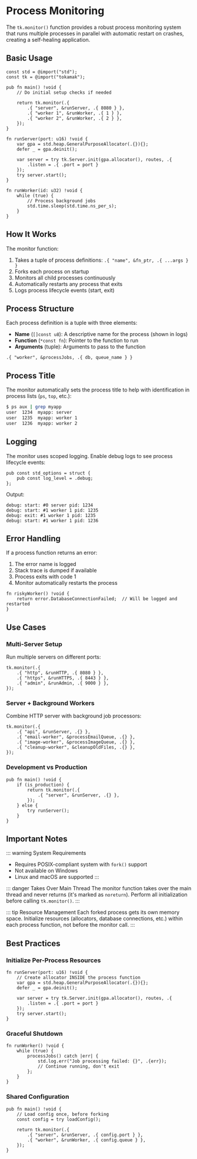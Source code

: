 # Process Monitoring

The `tk.monitor()` function provides a robust process monitoring system that runs multiple processes in parallel with automatic restart on crashes, creating a self-healing application.

## Basic Usage

```zig
const std = @import("std");
const tk = @import("tokamak");

pub fn main() !void {
    // Do initial setup checks if needed

    return tk.monitor(.{
        .{ "server", &runServer, .{ 8080 } },
        .{ "worker 1", &runWorker, .{ 1 } },
        .{ "worker 2", &runWorker, .{ 2 } },
    });
}

fn runServer(port: u16) !void {
    var gpa = std.heap.GeneralPurposeAllocator(.{}){};
    defer _ = gpa.deinit();

    var server = try tk.Server.init(gpa.allocator(), routes, .{
        .listen = .{ .port = port }
    });
    try server.start();
}

fn runWorker(id: u32) !void {
    while (true) {
        // Process background jobs
        std.time.sleep(std.time.ns_per_s);
    }
}
```

## How It Works

The monitor function:

1. Takes a tuple of process definitions: `.{ "name", &fn_ptr, .{ ...args } }`
2. Forks each process on startup
3. Monitors all child processes continuously
4. Automatically restarts any process that exits
5. Logs process lifecycle events (start, exit)

## Process Structure

Each process definition is a tuple with three elements:

- **Name** (`[]const u8`): A descriptive name for the process (shown in logs)
- **Function** (`*const fn`): Pointer to the function to run
- **Arguments** (tuple): Arguments to pass to the function

```zig
.{ "worker", &processJobs, .{ db, queue_name } }
```

## Process Title

The monitor automatically sets the process title to help with identification in process lists (`ps`, `top`, etc.):

```bash
$ ps aux | grep myapp
user  1234  myapp: server
user  1235  myapp: worker 1
user  1236  myapp: worker 2
```

## Logging

The monitor uses scoped logging. Enable debug logs to see process lifecycle events:

```zig
pub const std_options = struct {
    pub const log_level = .debug;
};
```

Output:
```
debug: start: #0 server pid: 1234
debug: start: #1 worker 1 pid: 1235
debug: exit: #1 worker 1 pid: 1235
debug: start: #1 worker 1 pid: 1236
```

## Error Handling

If a process function returns an error:

1. The error name is logged
2. Stack trace is dumped if available
3. Process exits with code 1
4. Monitor automatically restarts the process

```zig
fn riskyWorker() !void {
    return error.DatabaseConnectionFailed;  // Will be logged and restarted
}
```

## Use Cases

### Multi-Server Setup

Run multiple servers on different ports:

```zig
tk.monitor(.{
    .{ "http", &runHTTP, .{ 8080 } },
    .{ "https", &runHTTPS, .{ 8443 } },
    .{ "admin", &runAdmin, .{ 9000 } },
});
```

### Server + Background Workers

Combine HTTP server with background job processors:

```zig
tk.monitor(.{
    .{ "api", &runServer, .{} },
    .{ "email-worker", &processEmailQueue, .{} },
    .{ "image-worker", &processImageQueue, .{} },
    .{ "cleanup-worker", &cleanupOldFiles, .{} },
});
```

### Development vs Production

```zig
pub fn main() !void {
    if (is_production) {
        return tk.monitor(.{
            .{ "server", &runServer, .{} },
        });
    } else {
        try runServer();
    }
}
```

## Important Notes

::: warning System Requirements
- Requires POSIX-compliant system with `fork()` support
- Not available on Windows
- Linux and macOS are supported
:::

::: danger Takes Over Main Thread
The monitor function takes over the main thread and never returns (it's marked as `noreturn`). Perform all initialization before calling `tk.monitor()`.
:::

::: tip Resource Management
Each forked process gets its own memory space. Initialize resources (allocators, database connections, etc.) within each process function, not before the monitor call.
:::

## Best Practices

### Initialize Per-Process Resources

```zig
fn runServer(port: u16) !void {
    // Create allocator INSIDE the process function
    var gpa = std.heap.GeneralPurposeAllocator(.{}){};
    defer _ = gpa.deinit();

    var server = try tk.Server.init(gpa.allocator(), routes, .{
        .listen = .{ .port = port }
    });
    try server.start();
}
```

### Graceful Shutdown

```zig
fn runWorker() !void {
    while (true) {
        processJobs() catch |err| {
            std.log.err("Job processing failed: {}", .{err});
            // Continue running, don't exit
        };
    }
}
```

### Shared Configuration

```zig
pub fn main() !void {
    // Load config once, before forking
    const config = try loadConfig();

    return tk.monitor(.{
        .{ "server", &runServer, .{ config.port } },
        .{ "worker", &runWorker, .{ config.queue } },
    });
}
```

